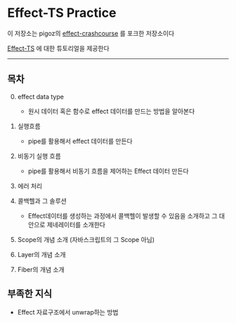 # Effect-TS Practice

이 저장소는 pigoz의 [effect-crashcourse](https://github.com/pigoz/effect-crashcourse) 를 포크한 저장소이다

[Effect-TS](https://github.com/Effect-TS/io) 에 대한 튜토리얼을 제공한다

---

## 목차 

0. effect data type 
   - 원시 데이터 혹은 함수로 effect 데이터를 만드는 방법을 알아본다

1. 실행흐름
   - pipe를 활용해서 effect 데이터를 만든다

2. 비동기 실행 흐름
   - pipe를 활용해서 비동기 흐름을 제어하는 Effect 데이터 만든다

3. 에러 처리

4. 콜백헬과 그 솔루션
   - Effect데이터를 생성하는 과정에서 콜백헬이 발생할 수 있음을 소개하고 그 대안으로 제네레이터를 소개한다

5. Scope의 개념 소개 (자바스크립트의 그 Scope 아님)

6. Layer의 개념 소개

7. Fiber의 개념 소개


## 부족한 지식

- Effect 자료구조에서 unwrap하는 방법
